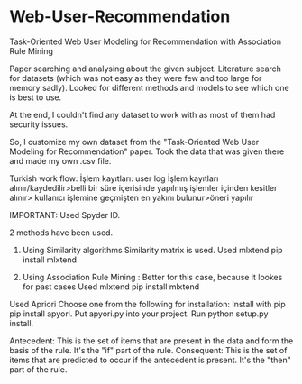 # Web-User-Recommendation
Task-Oriented Web User Modeling for Recommendation with Association Rule Mining

Paper searching and analysing about the given subject.
Literature search for datasets (which was not easy as they were few and too large for memory sadly).
Looked for different methods and models to see which one is best to use.

At the end, I couldn't find any dataset to work with as most of them had security issues.

So, I customize my own dataset from the "Task-Oriented Web User Modeling for Recommendation" paper. 
Took the data that was given there and made my own .csv file. 

Turkish work flow:
İşlem kayıtları: user log
İşlem kayıtları alınır/kaydedilir>belli bir süre içerisinde yapılmış işlemler içinden kesitler alınır> kullanıcı işlemine geçmişten en yakını bulunur>öneri yapılır

IMPORTANT: 
Used Spyder ID.

2 methods have been used.
1.	Using Similarity algorithms
Similarity matrix is used.
Used mlxtend
pip install mlxtend

2.	Using Association Rule Mining : Better for this case, because it lookes for past cases
Used mlxtend
pip install mlxtend

Used Apriori
Choose one from the following for installation:
Install with pip pip install apyori.
Put apyori.py into your project.
Run python setup.py install.

Antecedent: This is the set of items that are present in the data and form the basis of the rule. It's the "if" part of the rule.
Consequent: This is the set of items that are predicted to occur if the antecedent is present. It's the "then" part of the rule.
